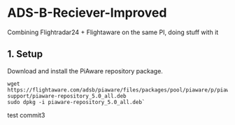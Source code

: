 # ADS-B-Reciever-Improved
Combining Flightradar24 + Flightaware on the same PI, doing stuff with it

## 1. Setup
Download and install the PiAware repository package.

    wget https://flightaware.com/adsb/piaware/files/packages/pool/piaware/p/piaware-support/piaware-repository_5.0_all.deb
    sudo dpkg -i piaware-repository_5.0_all.deb`

test commit3